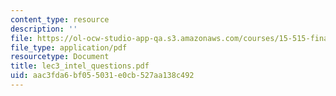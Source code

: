 ```yaml
---
content_type: resource
description: ''
file: https://ol-ocw-studio-app-qa.s3.amazonaws.com/courses/15-515-financial-accounting-fall-2003/aac3fda6bf055031e0cb527aa138c492_lec3_intel_questions.pdf
file_type: application/pdf
resourcetype: Document
title: lec3_intel_questions.pdf
uid: aac3fda6-bf05-5031-e0cb-527aa138c492
---
```

